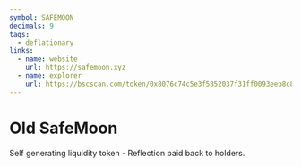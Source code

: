 ```yaml
---
symbol: SAFEMOON
decimals: 9
tags:
  - deflationary
links:
  - name: website
    url: https://safemoon.xyz
  - name: explorer
    url: https://bscscan.com/token/0x8076c74c5e3f5852037f31ff0093eeb8c8add8d3
---
```


# Old SafeMoon

Self generating liquidity token - Reflection paid back to holders.
